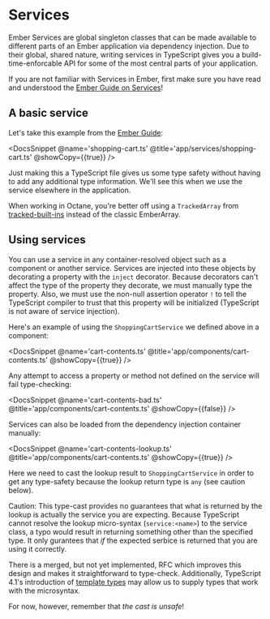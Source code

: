 # Services

Ember Services are global singleton classes that can be made available to different parts of an Ember application via dependency injection. Due to their global, shared nature, writing services in TypeScript gives you a build-time-enforcable API for some of the most central parts of your application.

<aside>

If you are not familiar with Services in Ember, first make sure you have read and understood the [Ember Guide on Services][guide]!

</aside>

[guide]: https://guides.emberjs.com/release/services/

## A basic service

Let's take this example from the [Ember Guide][guide]:

<DocsSnippet @name='shopping-cart.ts' @title='app/services/shopping-cart.ts' @showCopy={{true}} />

Just making this a TypeScript file gives us some type safety without having to add any additional type information. We'll see this when we use the service elsewhere in the application.

<aside>

When working in Octane, you're better off using a `TrackedArray` from [tracked-built-ins](https://github.com/pzuraq/tracked-built-ins) instead of the classic EmberArray.

</aside>

## Using services

You can use a service in any container-resolved object such as a component or another service. Services are injected into these objects by decorating a property with the `inject` decorator. Because decorators can't affect the type of the property they decorate, we must manually type the property. Also, we must use the non-null assertion operator `!` to tell the TypeScript compiler to trust that this property will be initialized (TypeScript is not aware of service injection).

Here's an example of using the `ShoppingCartService` we defined above in a component:

<DocsSnippet @name='cart-contents.ts' @title='app/components/cart-contents.ts' @showCopy={{true}} />

Any attempt to access a property or method not defined on the service will fail type-checking:

<DocsSnippet @name='cart-contents-bad.ts' @title='app/components/cart-contents.ts' @showCopy={{false}} />

Services can also be loaded from the dependency injection container manually:

<DocsSnippet @name='cart-contents-lookup.ts' @title='app/components/cart-contents.ts' @showCopy={{true}} />

Here we need to cast the lookup result to `ShoppingCartService` in order to get any type-safety because the lookup return type is `any` (see caution below).

<aside>

Caution: This type-cast provides no guarantees that what is returned by the lookup is actually the service you are expecting. Because TypeScript cannot resolve the lookup micro-syntax (`service:<name>`) to the service class, a typo would result in returning something other than the specified type. It only gurantees that *if* the expected serbice is returned that you are using it correctly.

There is a merged, but not yet implemented, RFC which improves this design and makes it straightforward to type-check. Additionally, TypeScript 4.1's introduction of [template types](https://devblogs.microsoft.com/typescript/announcing-typescript-4-1/#template-literal-types) may allow us to supply types that work with the microsyntax.

For now, however, remember that *the cast is unsafe*!

</aside>
